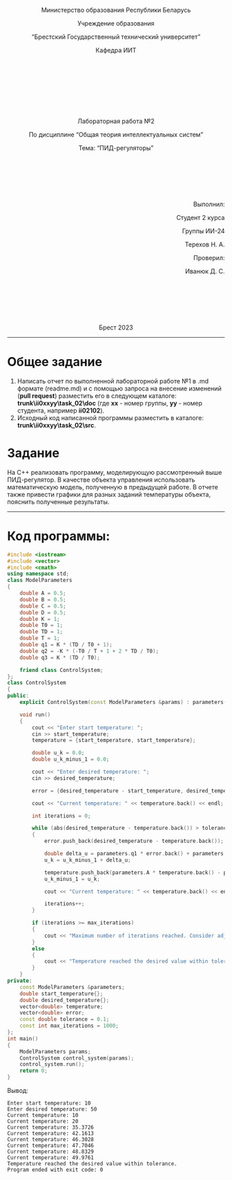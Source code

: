 <p align="center"> Министерство образования Республики Беларусь</p>
<p align="center">Учреждение образования</p>
<p align="center">“Брестский Государственный технический университет”</p>
<p align="center">Кафедра ИИТ</p>
<br><br><br><br><br><br><br>
<p align="center">Лабораторная работа №2</p>
<p align="center">По дисциплине “Общая теория интеллектуальных систем”</p>
<p align="center">Тема: “ПИД-регуляторы”</p>
<br><br><br><br><br>
<p align="right">Выполнил:</p>
<p align="right">Студент 2 курса</p>
<p align="right">Группы ИИ-24</p>
<p align="right">Терехов Н. А.</p>
<p align="right">Проверил:</p>
<p align="right">Иванюк Д. С.</p>
<br><br><br><br><br>
<p align="center">Брест 2023</p>

---

# Общее задание #
1. Написать отчет по выполненной лабораторной работе №1 в .md формате (readme.md) и с помощью запроса на внесение изменений (**pull request**) разместить его в следующем каталоге: **trunk\ii0xxyy\task_02\doc** (где **xx** - номер группы, **yy** - номер студента, например **ii02102**).
2. Исходный код написанной программы разместить в каталоге: **trunk\ii0xxyy\task_02\src**.

# Задание #
На С++ реализовать программу, моделирующую рассмотренный выше ПИД-регулятор.  В качестве объекта управления использовать математическую модель, полученную в предыдущей работе.
В отчете также привести графики для разных заданий температуры объекта, пояснить полученные результаты.

---
# Код программы: #
```cpp
#include <iostream>
#include <vector>
#include <cmath>
using namespace std;
class ModelParameters
{
    double A = 0.5;
    double B = 0.5;
    double C = 0.5;
    double D = 0.5;
    double K = 1;
    double T0 = 1;
    double TD = 1;
    double T = 1;
    double q1 = K * (TD / T0 + 1);
    double q2 = -K * (-T0 / T + 1 + 2 * TD / T0);
    double q3 = K * (TD / T0);

    friend class ControlSystem;
};
class ControlSystem
{
public:
    explicit ControlSystem(const ModelParameters &params) : parameters(params) {}

    void run()
    {
        cout << "Enter start temperature: ";
        cin >> start_temperature;
        temperature = {start_temperature, start_temperature};

        double u_k = 0.0;
        double u_k_minus_1 = 0.0;

        cout << "Enter desired temperature: ";
        cin >> desired_temperature;

        error = {desired_temperature - start_temperature, desired_temperature - start_temperature};

        cout << "Current temperature: " << temperature.back() << endl;

        int iterations = 0;

        while (abs(desired_temperature - temperature.back()) > tolerance && iterations < max_iterations)
        {
            error.push_back(desired_temperature - temperature.back());

            double delta_u = parameters.q1 * error.back() + parameters.q2 * error[error.size() - 2] + parameters.q3 * error[error.size() - 3];
            u_k = u_k_minus_1 + delta_u;

            temperature.push_back(parameters.A * temperature.back() - parameters.B * temperature[temperature.size() - 2] + parameters.C * u_k + parameters.D * sin(u_k_minus_1));
            u_k_minus_1 = u_k;

            cout << "Current temperature: " << temperature.back() << endl;

            iterations++;
        }

        if (iterations >= max_iterations)
        {
            cout << "Maximum number of iterations reached. Consider adjusting the parameters." << endl;
        }
        else
        {
            cout << "Temperature reached the desired value within tolerance." << endl;
        }
    }
private:
    const ModelParameters &parameters;
    double start_temperature{};
    double desired_temperature{};
    vector<double> temperature;
    vector<double> error;
    const double tolerance = 0.1;
    const int max_iterations = 1000;
};
int main()
{
    ModelParameters params;
    ControlSystem control_system(params);
    control_system.run();
    return 0;
}
```

Вывод:
```
Enter start temperature: 10
Enter desired temperature: 50
Current temperature: 10
Current temperature: 20
Current temperature: 35.3726
Current temperature: 42.1613
Current temperature: 46.3028
Current temperature: 47.7046
Current temperature: 48.8329
Current temperature: 49.9761
Temperature reached the desired value within tolerance.
Program ended with exit code: 0
```


